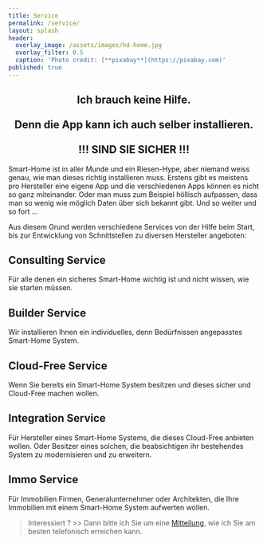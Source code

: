 ```yaml
---
title: Service
permalink: /service/
layout: splash
header:
  overlay_image: /assets/images/hd-home.jpg
  overlay_filter: 0.5
  caption: 'Photo credit: [**pixabay**](https://pixabay.com)'
published: true
---
```

<p></p>

## <center>Ich brauch keine Hilfe. </center><br><center>Denn die App kann ich auch selber installieren.</center><br><center>!!! SIND SIE SICHER !!!</center>

Smart-Home ist in aller Munde und ein Riesen-Hype, aber niemand weiss genau, wie man dieses richtig installieren muss. Erstens gibt es meistens pro Hersteller eine eigene App und die verschiedenen Apps können es nicht so ganz miteinander. Oder man muss zum Beispiel höllisch aufpassen, dass man so wenig wie möglich Daten über sich bekannt gibt. Und so weiter und so fort ...

Aus diesem Grund werden verschiedene Services von der Hilfe beim Start, bis zur Entwicklung von Schnittstellen zu diversen Hersteller angeboten:

## Consulting Service

Für alle denen ein sicheres Smart-Home wichtig ist und nicht wissen, wie sie starten müssen. 

## Builder Service

Wir installieren Ihnen ein individuelles, denn Bedürfnissen angepasstes Smart-Home System.

## Cloud-Free Service

Wenn Sie bereits ein Smart-Home System besitzen und dieses sicher und Cloud-Free machen wollen.

## Integration Service

Für Hersteller eines Smart-Home Systems, die dieses Cloud-Free anbieten wollen. Oder Besitzer eines solchen, die beabsichtigen ihr bestehendes System zu modernisieren und zu erweitern.

## Immo Service

Für Immobilien Firmen, Generalunternehmer oder Architekten, die Ihre Immobilien mit einem Smart-Home System aufwerten wollen.

> Interessiert ? >> Dann bitte ich Sie um eine [Mitteilung](/contact), wie ich Sie am besten telefonisch erreichen kann.
